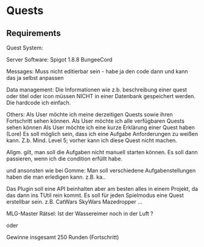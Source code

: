 # Quests

## Requirements

Quest System:

Server Software:
Spigot 1.8.8
BungeeCord

Messages:
Muss nicht editierbar sein - habe ja den code dann und kann das ja selbst anpassen

Data management:
Die Informationen wie z.b. beschreibung einer quest oder titel oder icon müssen NICHT in einer Datenbank gespeichert werden. Die hardcode ich einfach.

Others:
Als User möchte ich meine derzeitigen Quests sowie ihren Fortschritt sehen können.
Als User möchte ich alle verfügbaren Quests sehen können
Als User möchte ich eine kurze Erklärung einer Quest haben (Lore)
Es soll möglich sein, dass ich eine Aufgabe Anforderungen zu weißen kann. Z.b. Mind. Level 5; vorher kann ich diese Quest nicht machen.

Allgm. gilt, man soll die Aufgaben nicht manuell starten können. Es soll dann passieren, wenn ich die condition erfüllt habe.

und ansonsten wie bei Gomme: Man soll verschiedene Aufgabenstellungen haben die man erledigen kann. z.B. ka..

Das Plugin soll eine API beinhalten aber am besten alles in einem Projekt, da das dann ins TUtil rein kommt. Es soll für jeden Spielmodus eine Quest erstellbar sein. z.B. CatWars SkyWars Mazedropper ...

MLG-Master
Rätsel:
Ist der Wassereimer noch in der Luft ?

oder

Gewinne insgesamt 250 Runden (Fortschritt)